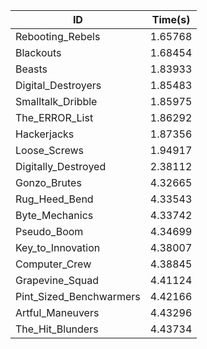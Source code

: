 |ID|Time(s)|
|-|-|
|Rebooting_Rebels|1.65768|
|Blackouts|1.68454|
|Beasts|1.83933|
|Digital_Destroyers|1.85483|
|Smalltalk_Dribble|1.85975|
|The_ERROR_List|1.86292|
|Hackerjacks|1.87356|
|Loose_Screws|1.94917|
|Digitally_Destroyed|2.38112|
|Gonzo_Brutes|4.32665|
|Rug_Heed_Bend|4.33543|
|Byte_Mechanics|4.33742|
|Pseudo_Boom|4.34699|
|Key_to_Innovation|4.38007|
|Computer_Crew|4.38845|
|Grapevine_Squad|4.41124|
|Pint_Sized_Benchwarmers|4.42166|
|Artful_Maneuvers|4.43296|
|The_Hit_Blunders|4.43734|
